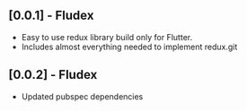 ## [0.0.1] - Fludex

* Easy to use redux library build only for Flutter.
* Includes almost everything needed to implement redux.git

## [0.0.2] - Fludex

* Updated pubspec dependencies

